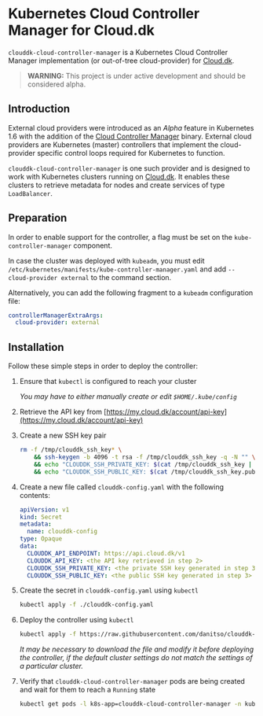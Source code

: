 # Kubernetes Cloud Controller Manager for Cloud.dk
`clouddk-cloud-controller-manager` is a Kubernetes Cloud Controller Manager implementation (or out-of-tree cloud-provider) for [Cloud.dk](https://cloud.dk).

> **WARNING:** This project is under active development and should be considered alpha.

## Introduction
External cloud providers were introduced as an _Alpha_ feature in Kubernetes 1.6 with the addition of the [Cloud Controller Manager](https://kubernetes.io/docs/tasks/administer-cluster/running-cloud-controller/) binary. External cloud providers are Kubernetes (master) controllers that implement the cloud-provider specific control loops required for Kubernetes to function.

`clouddk-cloud-controller-manager` is one such provider and is designed to work with Kubernetes clusters running on [Cloud.dk](https://cloud.dk). It enables these clusters to retrieve metadata for nodes and create services of type `LoadBalancer`.

## Preparation
In order to enable support for the controller, a flag must be set on the `kube-controller-manager` component.

In case the cluster was deployed with `kubeadm`, you must edit `/etc/kubernetes/manifests/kube-controller-manager.yaml` and add `--cloud-provider external` to the command section.

Alternatively, you can add the following fragment to a `kubeadm` configuration file:

```yaml
controllerManagerExtraArgs:
  cloud-provider: external
```

## Installation
Follow these simple steps in order to deploy the controller:

1. Ensure that `kubectl` is configured to reach your cluster

    _You may have to either manually create or edit `$HOME/.kube/config`_

1. Retrieve the API key from [https://my.cloud.dk/account/api-key](https://my.cloud.dk/account/api-key)

1. Create a new SSH key pair

    ```bash
    rm -f /tmp/clouddk_ssh_key* \
        && ssh-keygen -b 4096 -t rsa -f /tmp/clouddk_ssh_key -q -N "" \
        && echo "CLOUDDK_SSH_PRIVATE_KEY: $(cat /tmp/clouddk_ssh_key | base64 | tr -d '\n')" \
        && echo "CLOUDDK_SSH_PUBLIC_KEY: $(cat /tmp/clouddk_ssh_key.pub | base64 | tr -d '\n')"
    ```

1. Create a new file called `clouddk-config.yaml` with the following contents:

    ```yaml
    apiVersion: v1
    kind: Secret
    metadata:
      name: clouddk-config
    type: Opaque
    data:
      CLOUDDK_API_ENDPOINT: https://api.cloud.dk/v1
      CLOUDDK_API_KEY: <the API key retrieved in step 2>
      CLOUDDK_SSH_PRIVATE_KEY: <the private SSH key generated in step 3>
      CLOUDDK_SSH_PUBLIC_KEY: <the public SSH key generated in step 3>
    ```

1. Create the secret in `clouddk-config.yaml` using `kubectl`

    ```bash
    kubectl apply -f ./clouddk-config.yaml
    ```

1. Deploy the controller using `kubectl`

    ```bash
    kubectl apply -f https://raw.githubusercontent.com/danitso/clouddk-cloud-controller-manager/master/deployment.yaml
    ```

    _It may be necessary to download the file and modify it before deploying the controller, if the default cluster settings do not match the settings of a particular cluster._

1. Verify that `clouddk-cloud-controller-manager` pods are being created and wait for them to reach a `Running` state

    ```bash
    kubectl get pods -l k8s-app=clouddk-cloud-controller-manager -n kube-system
    ```
